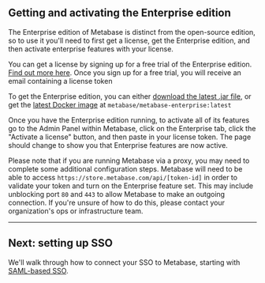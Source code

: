 ## Getting and activating the Enterprise edition

The Enterprise edition of Metabase is distinct from the open-source edition, so to use it you'll need to first get a license, get the Enterprise edition, and then activate enterprise features with your license.

You can get a license by signing up for a free trial of the Enterprise edition. [Find out more here](https://metabase.com/enterprise/). Once you sign up for a free trial, you will receive an email containing a license token

To get the Enterprise edition, you can either [download the latest .jar file](https://downloads.metabase.com/enterprise/latest/metabase.jar), or get the [latest Docker image](https://hub.docker.com/r/metabase/metabase-enterprise/) at `metabase/metabase-enterprise:latest`

Once you have the Enterprise edition running, to activate all of its features go to the Admin Panel within Metabase, click on the Enterprise tab, click the "Activate a license" button, and then paste in your license token. The page should change to show you that Enterprise features are now active.

Please note that if you are running Metabase via a proxy, you may need to complete some additional configuration steps. Metabase will need to be able to access `https://store.metabase.com/api/[token-id]` in order to validate your token and turn on the Enterprise feature set. This may include unblocking port `80` and `443` to allow Metabase to make an outgoing connection. If you're unsure of how to do this, please contact your organization's ops or infrastructure team.

---

## Next: setting up SSO
We'll walk through how to connect your SSO to Metabase, starting with [SAML-based SSO](authenticating-with-saml.md).
